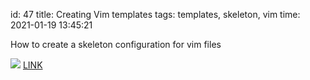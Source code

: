 id: 47
title: Creating Vim templates
tags: templates, skeleton, vim
time: 2021-01-19 13:45:21

How to create a skeleton configuration for vim files

![](http://localhost/bkmks_fotos/pics/24)
[LINK](https://vimawesome.com/plugin/vim-templates-are-made-of)
